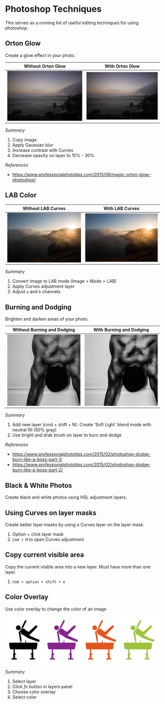 # Photoshop Techniques

This serves as a running list of useful editing techniques for using photoshop.

##  Orton Glow

Create a glow effect in your photo.

| Without Orton Glow | With Orton Glow |
|---|---|
| ![Without Orton Glow](https://raw.githubusercontent.com/benrudolph/photoshop-techniques/master/OrtonGlow/DSC_6755_no_glow.jpg) | ![With Orton Glow](https://raw.githubusercontent.com/benrudolph/photoshop-techniques/master/OrtonGlow/DSC_6755.jpg) |

*Summary*

1. Copy image
2. Apply Gaussian blur
3. Increase contrast with Curves
4. Decrease opacity on layer to 15% - 30%

*References*

- https://www.professionalphototips.com/2015/06/magic-orton-glow-photoshop/


## LAB Color

| Without LAB Curves | With LAB Curves |
|---|---|
| ![Without Orton Glow](https://raw.githubusercontent.com/benrudolph/photoshop-techniques/master/LABColor/no_lab.jpg) | ![With Orton Glow](https://raw.githubusercontent.com/benrudolph/photoshop-techniques/master/LABColor/lab.jpg) |

*Summary*

1. Convert image to LAB mode (Image > Mode > LAB)
2. Apply Curves adjustment layer
3. Adjust `a` and `b` channels

## Burning and Dodging

Brighten and darken areas of your photo.

| Without Burning and Dodging | With Burning and Dodging|
|---|---|
| ![Without Orton Glow](https://raw.githubusercontent.com/benrudolph/photoshop-techniques/master/DodgeBurn/DSC_6598.jpg) | ![With Orton Glow](https://raw.githubusercontent.com/benrudolph/photoshop-techniques/master/DodgeBurn/DSC_6598_with_dodge_burn.jpg) |

*Summary*

1. Add new layer (cmd + shift + N). Create 'Soft Light' blend mode with neutral fill (50% gray)
2. Use bright and drak brush on layer to burn and dodge

*References*

- https://www.professionalphototips.com/2015/02/photoshop-dodge-burn-like-a-boss-part-1/
- https://www.professionalphototips.com/2015/02/photoshop-dodge-burn-like-a-boss-part-2/

## Black & White Photos

Create black and white photos using HSL adjustment layers.

## Using Curves on layer masks

Create better layer masks by using a Curves layer on the layer mask.

1. Option + click layer mask
2. `Cmd + M` to open Curves adjustment

## Copy current visible area

Copy the current visible area into a new layer. Must have more than one layer.

1. `Cmd + option + shift + e`

## Color Overlay

Use color overlay to change the color of an image

![Without Orton Glow](https://raw.githubusercontent.com/benrudolph/photoshop-techniques/master/ColorOverlay/color_overlay.png)

*Summary*

1. Select layer
2. Click *fx* button in layers panel
3. Choose color overlay
4. Select color
